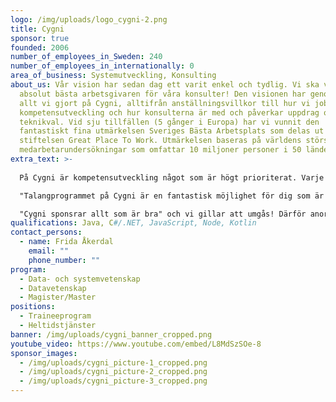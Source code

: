 ```yaml
---
logo: /img/uploads/logo_cygni-2.png
title: Cygni
sponsor: true
founded: 2006
number_of_employees_in_Sweden: 240
number_of_employees_in_internationally: 0
area_of_business: Systemutveckling, Konsulting
about_us: Vår vision har sedan dag ett varit enkel och tydlig. Vi ska vara den
  absolut bästa arbetsgivaren för våra konsulter! Den visionen har genomsyrat
  allt vi gjort på Cygni, alltifrån anställningsvillkor till hur vi jobbar med
  kompetensutveckling och hur konsulterna är med och påverkar uppdrag och
  teknikval. Vid sju tillfällen (5 gånger i Europa) har vi vunnit den
  fantastiskt fina utmärkelsen Sveriges Bästa Arbetsplats som delas ut av
  stiftelsen Great Place To Work. Utmärkelsen baseras på världens största
  medarbetarundersökningar som omfattar 10 miljoner personer i 50 länder.
extra_text: >-
  
  På Cygni är kompetensutveckling något som är högt prioriterat. Varje medarbetare gör redan sin första anställningsdag en individuell kompetensplan tillsammans med sin konsultchef. I talangprogrammet så träffas även hela talangteamet för att lära sig inom olika områden.

  "Talangprogrammet på Cygni är en fantastisk möjlighet för dig som är i början av din karriär som systemutvecklare. Om du vill vara en del av ett företag som värdesätter sina konsulter, har en härlig gemenskap och spännande kunder - look no further".

  "Cygni sponsrar allt som är bra" och vi gillar att umgås! Därför anordnar vi aktiviteter tillsammans däribland gemensamma höst och vårkonferenser.
qualifications: Java, C#/.NET, JavaScript, Node, Kotlin
contact_persons:
  - name: Frida Åkerdal
    email: ""
    phone_number: ""
program:
  - Data- och systemvetenskap
  - Datavetenskap
  - Magister/Master
positions:
  - Traineeprogram
  - Heltidstjänster
banner: /img/uploads/cygni_banner_cropped.png
youtube_video: https://www.youtube.com/embed/L8MdSzSOe-8
sponsor_images:
  - /img/uploads/cygni_picture-1_cropped.png
  - /img/uploads/cygni_picture-2_cropped.png
  - /img/uploads/cygni_picture-3_cropped.png
---
```

